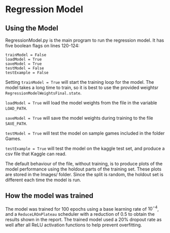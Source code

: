 # Regression Model

## Using the Model

RegressionModel.py is the main program to run the regression model.
It has five boolean flags on lines 120-124:

```
trainModel = False
loadModel = True
saveModel = True
testModel = False
testExample = False
```

Setting `trainModel = True` will start the training loop for the model. The model takes a long time to train, so it is best to use the provided weightsr `RegressionModelWeightsFinal.state`.

`loadModel = True` will load the model weights from the file in the variable `LOAD_PATH`.

`saveModel = True` will save the model weights during training to the file `SAVE_PATH`.

`testModel = True` will test the model on sample games included in the folder Games.

`testExample = True` will test the model on the kaggle test set, and produce a csv file that Kaggle can read.

The default behaviour of the file, without training, is to produce plots of the model performance using the holdout parts of the training set.
These plots are stored in the Images/ folder. 
Since the split is random, the holdout set is different each time the model is run.

## How the model was trained

The model was trained for 100 epochs using a base learning rate of $10^{-4}$, and a `ReduceLROnPlateau` scheduler with a reduction of 0.5 to obtain the results shown in the report.
The trained model used a 20% dropout rate as well after all ReLU activation functions to help prevent overfitting.
